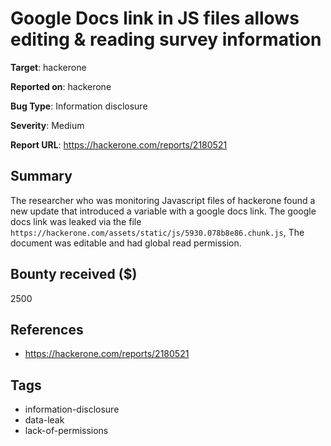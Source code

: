 # Google Docs link in JS files allows editing & reading survey information

**Target**: hackerone

**Reported on**: hackerone

**Bug Type**: Information disclosure

**Severity**: Medium

**Report URL**: https://hackerone.com/reports/2180521

## Summary
The researcher who was monitoring Javascript files of hackerone found a new update that introduced a variable with a google docs link.
The google docs link was leaked via the file `https://hackerone.com/assets/static/js/5930.078b8e86.chunk.js`, The document was editable and had global read permission.

## Bounty received ($)
2500

## References
- https://hackerone.com/reports/2180521
## Tags
- information-disclosure
- data-leak
- lack-of-permissions
